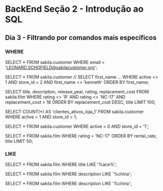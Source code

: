 # BackEnd Seção 2 - Introdução ao SQL

## Dia 3 - Filtrando por comandos mais específicos

### WHERE

SELECT \* FROM sakila.customer
WHERE email = 'LEONARD.SCHOFIELD@sakilacustomer.org';

SELECT \* FROM sakila.customer // SELECT first_name ...
WHERE active <> 1 AND store_id = 2 AND first_name <> 'kenneth'
ORDER BY first_name;

SELECT title, description, release_year, rating, replacement_cost FROM sakila.film
WHERE rating <> 'R' AND rating <> 'NC-17' AND replacement_cost > 18
ORDER BY replacement_cost DESC, title LIMIT 100;

SELECT COUNT(\*) AS 'clientes_ativos_loja_1' FROM sakila.customer
WHERE active = 1 AND store_id = 1;

SELECT \* FROM sakila.customer
WHERE active = 0 AND store_id = '1';

SELECT \* FROM sakila.film
WHERE rating = 'NC-17'
ORDER BY rental_rate, title LIMIT 50;

### LIKE

SELECT \* FROM sakila.film
WHERE title LIKE '%ace%';

SELECT \* FROM sakila.film
WHERE description LIKE '%china';

SELECT \* FROM sakila.film
WHERE description LIKE '%china';
